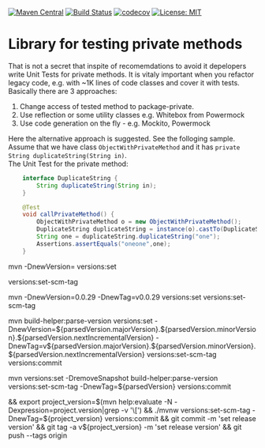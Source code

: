 
[![Maven Central](https://maven-badges.herokuapp.com/maven-central/io.github.dimpon/testprivate/badge.svg)](https://maven-badges.herokuapp.com/maven-central/io.github.dimpon/testprivate)
[![Build Status](https://travis-ci.com/dimpon/testprivate.svg?branch=master)](https://travis-ci.com/dimpon/testprivate)
[![codecov](https://codecov.io/gh/dimpon/testprivate/branch/master/graph/badge.svg)](https://codecov.io/gh/dimpon/testprivate)
[![License: MIT](https://img.shields.io/badge/License-MIT-green.svg)](https://opensource.org/licenses/MIT)

# Library for testing private methods

That is not a secret that inspite of recomemdations to avoid it depelopers write Unit Tests for private methods.
It is vitaly important when you refactor legacy code, e.g. with ~1K lines of code classes and cover it with tests.
Basically there are 3 approaches:  
1. Change access of tested method to package-private.
2. Use reflection or some utility classes e.g. Whitebox from Powermock
3. Use code generation on the fly - e.g. Mockito, Powermock

Here the alternative approach is suggested. See the folloging sample. 
Assume that we have class `ObjectWithPrivateMethod` and it has `private String duplicateString(String in)`.  
The Unit Test for the private method:
```java
    interface DuplicateString {
        String duplicateString(String in);
    }

    @Test
    void callPrivateMethod() {
        ObjectWithPrivateMethod o = new ObjectWithPrivateMethod();
        DuplicateString duplicateString = instance(o).castTo(DuplicateString.class);
        String one = duplicateString.duplicateString("one");
        Assertions.assertEquals("oneone",one);
    }
```

mvn -DnewVersion=<something> versions:set

versions:set-scm-tag

 mvn -DnewVersion=0.0.29 -DnewTag=v0.0.29 versions:set versions:set-scm-tag
 
 mvn build-helper:parse-version versions:set -DnewVersion=\${parsedVersion.majorVersion}.\${parsedVersion.minorVersion}.\${parsedVersion.nextIncrementalVersion} -DnewTag=v\${parsedVersion.majorVersion}.\${parsedVersion.minorVersion}.\${parsedVersion.nextIncrementalVersion} versions:set-scm-tag versions:commit

mvn versions:set -DremoveSnapshot build-helper:parse-version versions:set-scm-tag -DnewTag=${parsedVersion} versions:commit


 &&
    export project_version=$(mvn help:evaluate -N -Dexpression=project.version|grep -v '\[') &&
    ./mvnw versions:set-scm-tag -DnewTag=${project_version} versions:commit &&
    git commit -m 'set release version' &&
    git tag -a v${project_version} -m 'set release version' &&
    git push --tags origin